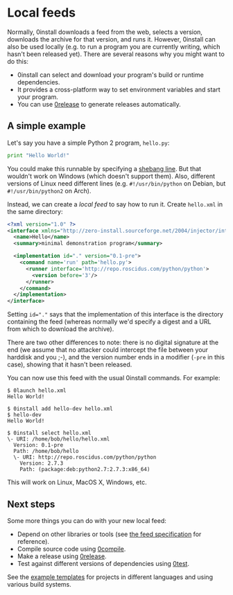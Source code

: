 # Local feeds

Normally, 0install downloads a feed from the web, selects a version, downloads the archive for that version, and runs it. However, 0install can also be used locally (e.g. to run a program you are currently writing, which hasn't been released yet). There are several reasons why you might want to do this:

- 0install can select and download your program's build or runtime dependencies.
- It provides a cross-platform way to set environment variables and start your program.
- You can use [0release](../tools/0release.md) to generate releases automatically.

## A simple example

Let's say you have a simple Python 2 program, `hello.py`:

```python
print "Hello World!"
```

You could make this runnable by specifying a [shebang line](http://en.wikipedia.org/wiki/Shebang_%28Unix%29). But that wouldn't work on Windows (which doesn't support them). Also, different versions of Linux need different lines (e.g. `#!/usr/bin/python` on Debian, but `#!/usr/bin/python2` on Arch).

Instead, we can create a _local feed_ to say how to run it. Create `hello.xml` in the same directory:

```xml
<?xml version="1.0" ?>
<interface xmlns="http://zero-install.sourceforge.net/2004/injector/interface">
  <name>Hello</name>
  <summary>minimal demonstration program</summary>

  <implementation id="." version="0.1-pre">
    <command name='run' path='hello.py'>
      <runner interface='http://repo.roscidus.com/python/python'>
        <version before='3'/>
      </runner>
    </command>
  </implementation>
</interface>
```

Setting `id="."` says that the implementation of this interface is the directory containing the feed (whereas normally we'd specify a digest and a URL from which to download the archive).

There are two other differences to note: there is no digital signature at the end (we assume that no attacker could intercept the file between your harddisk and you ;-), and the version number ends in a modifier (`-pre` in this case), showing that it hasn't been released.

You can now use this feed with the usual 0install commands. For example:

```
$ 0launch hello.xml
Hello World!

$ 0install add hello-dev hello.xml
$ hello-dev
Hello World!

$ 0install select hello.xml
\- URI: /home/bob/hello/hello.xml
  Version: 0.1-pre
  Path: /home/bob/hello
  \- URI: http://repo.roscidus.com/python/python
    Version: 2.7.3
    Path: (package:deb:python2.7:2.7.3:x86_64)
```

This will work on Linux, MacOS X, Windows, etc.

## Next steps

Some more things you can do with your new local feed:

- Depend on other libraries or tools (see [the feed specification](../specifications/feed.md) for reference).
- Compile source code using [0compile](../tools/0compile/developers.md).
- Make a release using [0release](../tools/0release.md).
- Test against different versions of dependencies using [0test](../tools/0test.md).

See the [example templates](templates.md) for projects in different languages and using various build systems.
